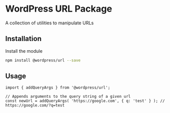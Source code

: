 # WordPress URL Package

A collection of utilities to manipulate URLs

## Installation

Install the module

```bash
npm install @wordpress/url --save
```

## Usage

```JS
import { addQueryArgs } from '@wordpress/url';

// Appends arguments to the query string of a given url
const newUrl = addQueryArgs( 'https://google.com', { q: 'test' } ); // https://google.com/?q=test
```
